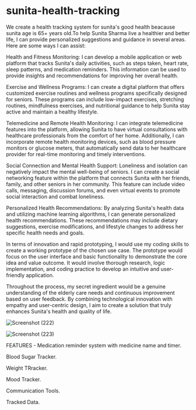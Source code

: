 # sunita-health-tracking

We create a health tracking system for sunita's good health beacause sunita age is 65+ years old.To help Sunita Sharma live a healthier and better life, I can provide personalized suggestions and guidance in several areas. Here are some ways I can assist:

Health and Fitness Monitoring: I can develop a mobile application or web platform that tracks Sunita's daily activities, such as steps taken, heart rate, sleep patterns, and medication reminders. This information can be used to provide insights and recommendations for improving her overall health.

Exercise and Wellness Programs: I can create a digital platform that offers customized exercise routines and wellness programs specifically designed for seniors. These programs can include low-impact exercises, stretching routines, mindfulness exercises, and nutritional guidance to help Sunita stay active and maintain a healthy lifestyle.

Telemedicine and Remote Health Monitoring: I can integrate telemedicine features into the platform, allowing Sunita to have virtual consultations with healthcare professionals from the comfort of her home. Additionally, I can incorporate remote health monitoring devices, such as blood pressure monitors or glucose meters, that automatically send data to her healthcare provider for real-time monitoring and timely interventions.

Social Connection and Mental Health Support: Loneliness and isolation can negatively impact the mental well-being of seniors. I can create a social networking feature within the platform that connects Sunita with her friends, family, and other seniors in her community. This feature can include video calls, messaging, discussion forums, and even virtual events to promote social interaction and combat loneliness.

Personalized Health Recommendations: By analyzing Sunita's health data and utilizing machine learning algorithms, I can generate personalized health recommendations. These recommendations may include dietary suggestions, exercise modifications, and lifestyle changes to address her specific health needs and goals.

In terms of innovation and rapid prototyping, I would use my coding skills to create a working prototype of the chosen use case. The prototype would focus on the user interface and basic functionality to demonstrate the core idea and value outcome. It would involve thorough research, logic implementation, and coding practice to develop an intuitive and user-friendly application.

Throughout the process, my secret ingredient would be a genuine understanding of the elderly care needs and continuous improvement based on user feedback. By combining technological innovation with empathy and user-centric design, I aim to create a solution that truly enhances Sunita's health and quality of life.


![Screenshot (222)](https://github.com/Manjeetk1248/sunita-health-tracking/assets/127860744/bae15157-dfbb-4e9c-9dc2-72bc9c34e9ae)

![Screenshot (223)](https://github.com/Manjeetk1248/sunita-health-tracking/assets/127860744/5d3cadf9-4dad-4724-a142-72cc1098ffb8)


FEATURES - 
Medication reminder system with medicine name and timer.

Blood Sugar Tracker.

Weight TRracker.

Mood Tracker.

Communication Tools.

Tracked Data.
